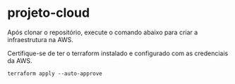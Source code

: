 # projeto-cloud

Após clonar o repositório, execute o comando abaixo para criar a infraestrutura na AWS.

Certifique-se de ter o terraform instalado e configurado com as credenciais da AWS.

```
terraform apply --auto-approve
```
